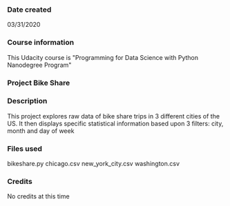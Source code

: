 ### Date created
03/31/2020

### Course information
This Udacity course is "Programming for Data Science with Python Nanodegree Program"

### Project Bike Share

### Description
This project explores raw data of bike share trips in 3 different cities of the US.
It then displays specific statistical information based upon 3 filters: city, month and day of week

### Files used
bikeshare.py
chicago.csv
new_york_city.csv
washington.csv

### Credits
No credits at this time
